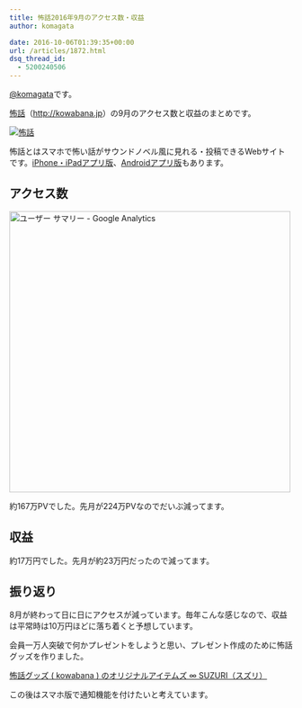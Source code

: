 ```yaml
---
title: 怖話2016年9月のアクセス数・収益
author: komagata

date: 2016-10-06T01:39:35+00:00
url: /articles/1872.html
dsq_thread_id:
  - 5200240506
---
```

[@komagata][1]です。

<a title="怖話" href="http://kowabana.jp" target="_blank">怖話</a>（<a title="怖話" href="http://kowabana.jp" target="_blank">http://kowabana.jp</a>）の9月のアクセス数と収益のまとめです。


  <a href="http://kowabana.jp"><img src="https://i.gyazo.com/7ac945b83db4936a1cd4947a6ea0c60b.png" alt="怖話" /></a>


怖話とはスマホで怖い話がサウンドノベル風に見れる・投稿できるWebサイトです。<a title="怖話iPhone・iPadアプリ版" href="https://itunes.apple.com/jp/app/bu-hua-zui-buno1wan5000huano/id564486792?l=ja&mt=8" target="_blank">iPhone・iPadアプリ版</a>、<a title="怖話Androidアプリ版" href="https://play.google.com/store/apps/details?id=jp.fjord.kowabana" target="_blank">Androidアプリ版</a>もあります。

## アクセス数


  <img src="https://gyazo.com/8f3087b08919e1947f2b420de1fddda3.png" alt="ユーザー サマリー - Google Analytics" width="500px" />


約167万PVでした。先月が224万PVなのでだいぶ減ってます。

## 収益

約17万円でした。先月が約23万円だったので減ってます。

## 振り返り

8月が終わって日に日にアクセスが減っています。毎年こんな感じなので、収益は平常時は10万円ほどに落ち着くと予想しています。

会員一万人突破で何かプレゼントをしようと思い、プレゼント作成のために怖話グッズを作りました。

[怖話グッズ ( kowabana ) のオリジナルアイテムズ ∞ SUZURI（スズリ）][2]

この後はスマホ版で通知機能を付けたいと考えています。

 [1]: http://twitter.com/komagata
 [2]: https://suzuri.jp/kowabana/products
